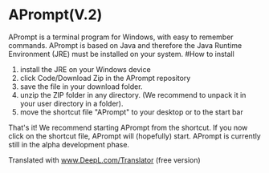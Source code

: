 # APrompt(V.2)
APrompt is a terminal program for Windows, with easy to remember commands. APrompt is based on Java and therefore the Java Runtime Environment (JRE) must be installed on your system. 
#How to install
1. install the JRE on your Windows device
2. click Code/Download Zip in the APrompt repository
3. save the file in your download folder.
4. unzip the ZIP folder in any directory. (We recommend to unpack it in your user directory in a folder).
5. move the shortcut file "APrompt" to your desktop or to the start bar

That's it! We recommend starting APrompt from the shortcut. If you now click on the shortcut file, APrompt will (hopefully) start. APrompt is currently still in the alpha development phase.

Translated with www.DeepL.com/Translator (free version)
